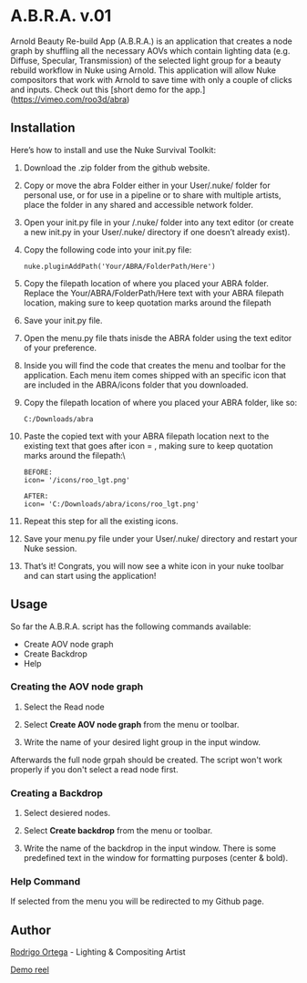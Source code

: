 # A.B.R.A. v.01
Arnold Beauty Re-build App (A.B.R.A.) is an application that creates a node graph by shuffling all the necessary AOVs which contain lighting data (e.g. Diffuse, Specular, Transmission) of the selected light group for a beauty rebuild workflow in Nuke using Arnold. This application will allow Nuke compositors that work with Arnold to save time with only a couple of clicks and inputs. Check out this [short demo for the app.] (https://vimeo.com/roo3d/abra)

## Installation
Here’s how to install and use the Nuke Survival Toolkit:

1. Download the .zip folder from the github website.

2. Copy or move the abra Folder either in your User/.nuke/ folder for personal use, or for use in a pipeline or to share with multiple artists, place the folder in any shared and accessible network folder.

3. Open your init.py file in your /.nuke/ folder into any text editor (or create a new init.py in your User/.nuke/ directory if one doesn’t already exist).

4. Copy the following code into your init.py file:

    ```
   nuke.pluginAddPath('Your/ABRA/FolderPath/Here')
   ```

6. Copy the filepath location of where you placed your ABRA folder. Replace the Your/ABRA/FolderPath/Here text with your ABRA filepath location, making sure to keep quotation marks around the filepath

7. Save your init.py file.

8. Open the menu.py file thats inisde the ABRA folder using the text editor of your preference.

9. Inside you will find the code that creates the menu and toolbar for the application. Each menu item comes shipped with an specific icon that are included in the ABRA/icons folder that you downloaded.

10. Copy the filepath location of where you placed your ABRA folder, like so:

     ```
    C:/Downloads/abra
12. Paste the copied text with your ABRA filepath location next to the existing text that goes after icon = , making sure to keep quotation marks around the filepath:\

     ```
    BEFORE:
    icon= '/icons/roo_lgt.png'

    AFTER:
    icon= 'C:/Downloads/abra/icons/roo_lgt.png'
14. Repeat this step for all the existing icons.

15. Save your menu.py file under your User/.nuke/ directory and restart your Nuke session.

16. That’s it! Congrats, you will now see a white icon in your nuke toolbar and can start using the application!
    



## Usage
So far the A.B.R.A. script has the following commands available:

+ Create AOV node graph
+ Create Backdrop
+ Help

### **Creating the AOV node graph**

1. Select the Read node

2. Select **Create AOV node graph** from the menu or toolbar.

3. Write the name of your desired light group in the input window.

Afterwards the full node grpah should be created. The script won't work properly if you don't select a read node first.

### **Creating a Backdrop**

1. Select desiered nodes.

2. Select **Create backdrop** from the menu or toolbar.

3. Write the name of the backdrop in the input window. There is some predefined text in the window for formatting purposes (center & bold).

### **Help Command**
If selected from the menu you will be redirected to my Github page.

## Author
[Rodrigo Ortega](https://www.linkedin.com/in/roo3dcg/) - Lighting & Compositing Artist

[Demo reel](https://vimeo.com/roo3d/lgtdemoreel)
